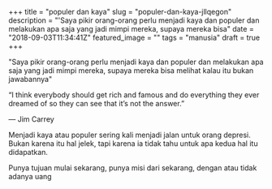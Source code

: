 +++
title = "populer dan kaya"
slug = "populer-dan-kaya-jllqegon"
description = "'Saya pikir orang-orang perlu menjadi kaya dan populer dan melakukan apa saja yang jadi mimpi mereka, supaya mereka bisa"
date = "2018-09-03T11:34:41Z"
featured_image = ""
tags = "manusia"
draft = true
+++ 
 
"Saya pikir orang-orang perlu menjadi kaya dan populer dan melakukan apa saja yang jadi mimpi mereka, supaya mereka bisa melihat kalau itu bukan jawabannya"

“I think everybody should get rich and famous and do everything they ever dreamed of so they can see that it’s not the answer.”

― Jim Carrey

Menjadi kaya atau populer sering kali menjadi jalan untuk orang depresi. Bukan karena itu hal jelek, tapi karena ia tidak tahu untuk apa kedua hal itu didapatkan. 

Punya tujuan mulai sekarang, punya misi dari sekarang, dengan atau tidak adanya uang